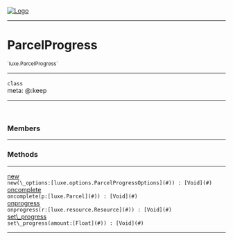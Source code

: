 
[![Logo](../../images/logo.png)](../../api/index.html)

---



<h1>ParcelProgress</h1>
<small>`luxe.ParcelProgress`</small>



---

`class`
<span class="meta">
<br/>meta: @:keep
</span>


---


&nbsp;
&nbsp;






<h3>Members</h3> <hr/>





<h3>Methods</h3> <hr/><span class="method apipage">
            <a name="new"><a class="lift" href="#new">new</a></a><div class="clear"></div>
            <code class="signature apipage">new(\_options:[luxe.options.ParcelProgressOptions](#)<span></span>) : [Void](#)</code><br/><span class="small_desc_flat"></span>
        </span>
    <span class="method apipage">
            <a name="oncomplete"><a class="lift" href="#oncomplete">oncomplete</a></a><div class="clear"></div>
            <code class="signature apipage">oncomplete(p:[luxe.Parcel](#)<span></span>) : [Void](#)</code><br/><span class="small_desc_flat"></span>
        </span>
    <span class="method apipage">
            <a name="onprogress"><a class="lift" href="#onprogress">onprogress</a></a><div class="clear"></div>
            <code class="signature apipage">onprogress(r:[luxe.resource.Resource](#)<span></span>) : [Void](#)</code><br/><span class="small_desc_flat"></span>
        </span>
    <span class="method apipage">
            <a name="set_progress"><a class="lift" href="#set_progress">set\_progress</a></a><div class="clear"></div>
            <code class="signature apipage">set\_progress(amount:[Float](#)<span></span>) : [Void](#)</code><br/><span class="small_desc_flat"></span>
        </span>
    






---

&nbsp;
&nbsp;
&nbsp;
&nbsp;